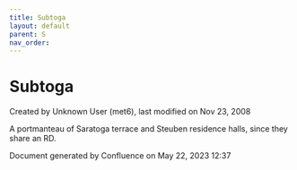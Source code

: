 ```yaml
---
title: Subtoga
layout: default
parent: S
nav_order:
---
```


# Subtoga

Created by  Unknown User (met6), last modified on Nov 23, 2008

A portmanteau of Saratoga terrace and Steuben residence halls, since they share an RD.

Document generated by Confluence on May 22, 2023 12:37


